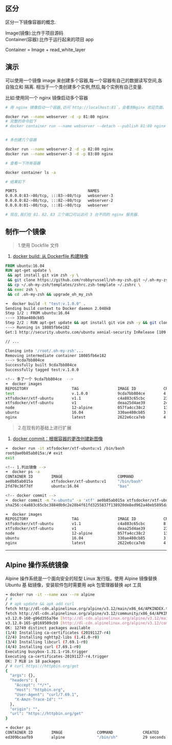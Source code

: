## 区分

区分一下镜像容器的概念.

Image(镜像):比作于项目源码  
Container(容器):比作于运行起来的项目 app

Container = Image + read_white_layer

## 演示

可以使用一个镜像 image 来创建多个容器,每一个容器有自己的数据读写空间,各自独立和
隔离. 相当于一个类创建多个实例,然后,每个实例有自己变量.

比如:使用同一个 nginx 镜像启动多个容器

```sh
# 用 nginx 镜像启动一个容器,访问`http://localhost:81`，会看到Nginx 欢迎页面。

docker run --name webserver -d -p 81:80 nginx
# 完整的命令如下
# docker container run --name webserver --detach --publish 81:80 nginx


# 多创建几个容器

docker run --name webserver-2 -d -p 82:80 nginx
docker run --name webserver-3 -d -p 83:80 nginx

# 查看一下所有容器

docker container ls -a

# 结果如下

PORTS                               NAMES
0.0.0.0:83->80/tcp, :::83->80/tcp   webserver-3
0.0.0.0:82->80/tcp, :::82->80/tcp   webserver-2
0.0.0.0:81->80/tcp, :::81->80/tcp   webserver

# 现在,我们在 81、82、83 三个端口可以访问 3 台不同的 nginx 服务器.
```

## 制作一个镜像

> 1.使用 Dockfile 文件

1. [docker build: 从 Dockerfile 构建映像](https://docs.docker.com/engine/reference/commandline/build/)

```Dockerfile
FROM ubuntu:16.04
RUN apt-get update \
 && apt install git vim zsh -y \
 && git clone https://github.com/robbyrussell/oh-my-zsh.git ~/.oh-my-zsh \
 && cp ~/.oh-my-zsh/templates/zshrc.zsh-template ~/.zshrc \
 && exec zsh \
 && cd .oh-my-zsh && upgrade_oh_my_zsh
```

```sh
➜  docker build -t "test:v.1.0.0" .
Sending build context to Docker daemon 2.048kB
Step 1/2 : FROM ubuntu:16.04
---> 330ae480cb85
Step 2/2 : RUN apt-get update && apt install git vim zsh -y && git clone https://github.com/robbyrussell/oh-my-zsh.git ~/.oh-my-zsh && cp ~/.oh-my-zsh/templates/zshrc.zsh-template ~/.zshrc && exec zsh && cd .oh-my-zsh && upgrade_oh_my_zsh
---> Running in 18085fb6e182
Get:1 http://security.ubuntu.com/ubuntu xenial-security InRelease [109 kB]

// ...

Cloning into '/root/.oh-my-zsh'...
Removing intermediate container 18085fb6e182
---> 9cda7bb804ce
Successfully built 9cda7bb804ce
Successfully tagged test:v.1.0.0

```

```sh
<!-- 多了一个 9cda7bb804ce  -->
➜  docker images
REPOSITORY                   TAG                 IMAGE ID            CREATED             SIZE
test                         v.1.0.0             9cda7bb804ce        4 minutes ago       317MB
xtfsdocker/xtf-ubuntu        v1.1                c4a883c65cbc        23 minutes ago      317MB
xtfsdocker/xtf-ubuntu        v1                  deaa25d4ae39        24 hours ago        317MB
node                         12-alpine           057fa4cc38c2        13 days ago         89.3MB
ubuntu                       16.04               330ae480cb85        3 weeks ago         125MB
nginx                        latest              2622e6cca7eb        4 weeks ago         132MB
```

<!-- ```bash
docker run -it  ubuntu:16.04 bash
cat /etc/os-release
apt-get update && apt install git vim zsh -y
git clone https://github.com/robbyrussell/oh-my-zsh.git ~/.oh-my-zsh
cp ~/.oh-my-zsh/templates/zshrc.zsh-template ~/.zshrc
exec zsh &&  cd .oh-my-zsh &&  upgrade_oh_my_zsh

````-->

> 2.在现有的基础上进行扩展

1. [docker commit：根据容器的更改创建新图像](https://docs.docker.com/engine/reference/commandline/commit/)

```sh
➜  docker run -it xtfsdocker/xtf-ubuntu:v1 /bin/bash
root@ae0b85ab015a:/# exit
exit

<!-- 1.列出镜像 -->
➜  docker ps -a
CONTAINER ID        IMAGE                        COMMAND                  CREATED             STATUS                     PORTS                    NAMES
ae0b85ab015a        xtfsdocker/xtf-ubuntu:v1     "/bin/bash"              7 seconds ago       Exited (0) 4 seconds ago                            distracted_lamport
2fd70c36f7df        ubuntu:16.04                 "bas"                    23 hours ago        Created                                             fervent_albattani

<!-- docker commit -->
➜  docker commit -m "x-ubuntu" -a 'xtf' ae0b85ab015a xtfsdocker/xtf-ubuntu:v1.1
sha256:c4a883c65cbc38840b9c2e28b4f61fd3255837f138920de8ed962a40eb5895da

➜  docker images
REPOSITORY                   TAG                 IMAGE ID            CREATED             SIZE
xtfsdocker/xtf-ubuntu        v1.1                c4a883c65cbc        8 seconds ago       317MB
xtfsdocker/xtf-ubuntu        v1                  deaa25d4ae39        23 hours ago        317MB
node                         12-alpine           057fa4cc38c2        13 days ago         89.3MB
ubuntu                       16.04               330ae480cb85        3 weeks ago         125MB
nginx                        latest              2622e6cca7eb        4 weeks ago         132MB
```

---

## Alpine 操作系统镜像

Alpine 操作系统是一个面向安全的轻型 Linux 发行版。使用 Alpine 镜像替换 Ubuntu 基
础镜像，安装软件包时需要用 apk 包管理器替换 apt 工具

```sh
➜ docker run -it --name xxx --rm alpine
/ #
/ # apk update && apk add curl
fetch http://dl-cdn.alpinelinux.org/alpine/v3.12/main/x86_64/APKINDEX.tar.gz
fetch http://dl-cdn.alpinelinux.org/alpine/v3.12/community/x86_64/APKINDEX.tar.gz
v3.12.0-160-g96d355a76e [http://dl-cdn.alpinelinux.org/alpine/v3.12/main]
v3.12.0-165-g0169509cb9 [http://dl-cdn.alpinelinux.org/alpine/v3.12/community]
OK: 12749 distinct packages available
(1/4) Installing ca-certificates (20191127-r4)
(2/4) Installing nghttp2-libs (1.41.0-r0)
(3/4) Installing libcurl (7.69.1-r0)
(4/4) Installing curl (7.69.1-r0)
Executing busybox-1.31.1-r16.trigger
Executing ca-certificates-20191127-r4.trigger
OK: 7 MiB in 18 packages
/ # curl https://httpbin.org/get
{
  "args": {},
  "headers": {
    "Accept": "*/*",
    "Host": "httpbin.org",
    "User-Agent": "curl/7.69.1",
    "X-Amzn-Trace-Id": ""
  },
  "origin": "",
  "url": "https://httpbin.org/get"
}
```

```sh
➜ docker ps
CONTAINER ID        IMAGE               COMMAND             CREATED             STATUS              PORTS               NAMES
ed309bcaafb9        alpine              "/bin/sh"           29 seconds ago      Up 28 seconds                           xxx
```
